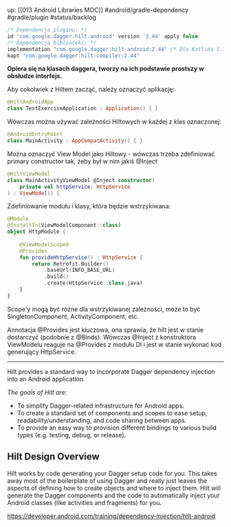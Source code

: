 up: [[013 Android Libraries MOC]]
#android/gradle-dependency #gradle/plugin
#status/backlog 

```groovy
/* Dependencja pluginu: */
id 'com.google.dagger.hilt.android' version '2.44' apply false
/* Dependencja biblioteki: */
implementation "com.google.dagger:hilt-android:2.44" /* Dla Kotlina 1.7.21 */
kapt "com.google.dagger:hilt-compiler:2.44"
```

**Opiera się na klasach daggera, tworzy na ich podstawie prostszy w obsłudze interfejs.**

Aby cokolwiek z Hiltem zacząć, należy oznaczyć aplikację:
```kotlin
@HiltAndroidApp  
class TestExerciseApplication : Application() { }
```

Wówczas można używać zależności Hiltowych w każdej z klas oznaczonej:
```kotlin
@AndroidEntryPoint  
class MainActivity : AppCompatActivity() { }
```

Można oznaczyć View Model jako Hiltowy - wówczas trzeba zdefiniować primary constructor tak, żeby był w nim jakiś @Inject
```kotlin
@HiltViewModel  
class MainActivityViewModel @Inject constructor(  
    private val httpService: HttpService  
) : ViewModel() {
```

Zdefiniowanie modułu i klasy, która będzie wstrzykiwana:
```kotlin
@Module  
@InstallIn(ViewModelComponent::class)  
object HttpModule {  
  
    @ViewModelScoped  
    @Provides    
    fun provideHttpService() : HttpService {  
        return Retrofit.Builder()  
            .baseUrl(INFO_BASE_URL)  
            .build()  
            .create(HttpService::class.java)  
    }  
}
```

Scope'y mogą być różne dla wstrzykiwanej zależności, może to być SingletonComponent, ActivityComponent, etc.

Annotacja @Provides jest kluczowa, ona sprawia, że hilt jest w stanie dostarczyć (podobnie z @Binds). Wówczas @Inject z konstruktora ViewModelu reaguje na @Provides z modułu DI i jest w stanie wykonać kod generujący HttpService.

---

Hilt provides a standard way to incorporate Dagger dependency injection into an Android application.

_The goals of Hilt are:_

-   To simplify Dagger-related infrastructure for Android apps.
-   To create a standard set of components and scopes to ease setup, readability/understanding, and code sharing between apps.
-   To provide an easy way to provision different bindings to various build types (e.g. testing, debug, or release).

## Hilt Design Overview

Hilt works by code generating your Dagger setup code for you. This takes away most of the boilerplate of using Dagger and really just leaves the aspects of defining how to create objects and where to inject them. Hilt will generate the Dagger components and the code to automatically inject your Android classes (like activities and fragments) for you.

https://developer.android.com/training/dependency-injection/hilt-android